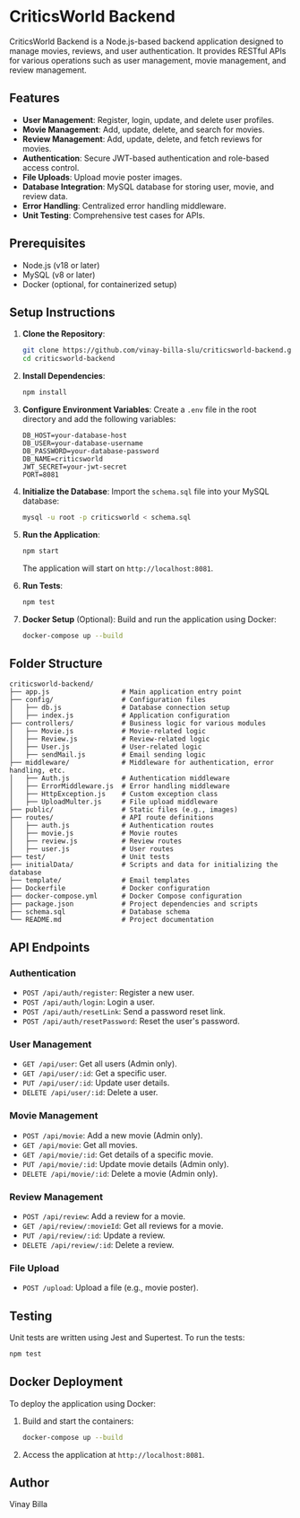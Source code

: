 # CriticsWorld Backend

CriticsWorld Backend is a Node.js-based backend application designed to manage movies, reviews, and user authentication. It provides RESTful APIs for various operations such as user management, movie management, and review management.

## Features

- **User Management**: Register, login, update, and delete user profiles.
- **Movie Management**: Add, update, delete, and search for movies.
- **Review Management**: Add, update, delete, and fetch reviews for movies.
- **Authentication**: Secure JWT-based authentication and role-based access control.
- **File Uploads**: Upload movie poster images.
- **Database Integration**: MySQL database for storing user, movie, and review data.
- **Error Handling**: Centralized error handling middleware.
- **Unit Testing**: Comprehensive test cases for APIs.

## Prerequisites

- Node.js (v18 or later)
- MySQL (v8 or later)
- Docker (optional, for containerized setup)

## Setup Instructions

1. **Clone the Repository**:
   ```bash
   git clone https://github.com/vinay-billa-slu/criticsworld-backend.git
   cd criticsworld-backend
   ```

2. **Install Dependencies**:
   ```bash
   npm install
   ```

3. **Configure Environment Variables**:
   Create a `.env` file in the root directory and add the following variables:
   ```
   DB_HOST=your-database-host
   DB_USER=your-database-username
   DB_PASSWORD=your-database-password
   DB_NAME=criticsworld
   JWT_SECRET=your-jwt-secret
   PORT=8081
   ```

4. **Initialize the Database**:
   Import the `schema.sql` file into your MySQL database:
   ```bash
   mysql -u root -p criticsworld < schema.sql
   ```

5. **Run the Application**:
   ```bash
   npm start
   ```
   The application will start on `http://localhost:8081`.

6. **Run Tests**:
   ```bash
   npm test
   ```

7. **Docker Setup** (Optional):
   Build and run the application using Docker:
   ```bash
   docker-compose up --build
   ```

## Folder Structure

```
criticsworld-backend/
├── app.js                  # Main application entry point
├── config/                 # Configuration files
│   ├── db.js               # Database connection setup
│   ├── index.js            # Application configuration
├── controllers/            # Business logic for various modules
│   ├── Movie.js            # Movie-related logic
│   ├── Review.js           # Review-related logic
│   ├── User.js             # User-related logic
│   ├── sendMail.js         # Email sending logic
├── middleware/             # Middleware for authentication, error handling, etc.
│   ├── Auth.js             # Authentication middleware
│   ├── ErrorMiddleware.js  # Error handling middleware
│   ├── HttpException.js    # Custom exception class
│   ├── UploadMulter.js     # File upload middleware
├── public/                 # Static files (e.g., images)
├── routes/                 # API route definitions
│   ├── auth.js             # Authentication routes
│   ├── movie.js            # Movie routes
│   ├── review.js           # Review routes
│   ├── user.js             # User routes
├── test/                   # Unit tests
├── initialData/            # Scripts and data for initializing the database
├── template/               # Email templates
├── Dockerfile              # Docker configuration
├── docker-compose.yml      # Docker Compose configuration
├── package.json            # Project dependencies and scripts
├── schema.sql              # Database schema
└── README.md               # Project documentation
```

## API Endpoints

### Authentication
- `POST /api/auth/register`: Register a new user.
- `POST /api/auth/login`: Login a user.
- `POST /api/auth/resetLink`: Send a password reset link.
- `POST /api/auth/resetPassword`: Reset the user's password.

### User Management
- `GET /api/user`: Get all users (Admin only).
- `GET /api/user/:id`: Get a specific user.
- `PUT /api/user/:id`: Update user details.
- `DELETE /api/user/:id`: Delete a user.

### Movie Management
- `POST /api/movie`: Add a new movie (Admin only).
- `GET /api/movie`: Get all movies.
- `GET /api/movie/:id`: Get details of a specific movie.
- `PUT /api/movie/:id`: Update movie details (Admin only).
- `DELETE /api/movie/:id`: Delete a movie (Admin only).

### Review Management
- `POST /api/review`: Add a review for a movie.
- `GET /api/review/:movieId`: Get all reviews for a movie.
- `PUT /api/review/:id`: Update a review.
- `DELETE /api/review/:id`: Delete a review.

### File Upload
- `POST /upload`: Upload a file (e.g., movie poster).

## Testing

Unit tests are written using Jest and Supertest. To run the tests:
```bash
npm test
```

## Docker Deployment

To deploy the application using Docker:
1. Build and start the containers:
   ```bash
   docker-compose up --build
   ```
2. Access the application at `http://localhost:8081`.

## Author

Vinay Billa
